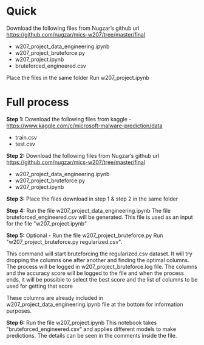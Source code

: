 # Quick
Download the following files from Nugzar’s github url https://github.com/nugzar/mics-w207/tree/master/final
- w207_project_data_engineering.ipynb
- w207_project_bruteforce.py
- w207_project.ipynb
- bruteforced_engineered.csv

Place the files in the same folder
Run w207_project.ipynb


# Full process
**Step 1:** Download the following files from kaggle - https://www.kaggle.com/c/microsoft-malware-prediction/data
- train.csv
- test.csv

**Step 2:** Download the following files from Nugzar’s github url https://github.com/nugzar/mics-w207/tree/master/final
- w207_project_data_engineering.ipynb
- w207_project_bruteforce.py
- w207_project.ipynb

**Step 3:** Place the files download in step 1 & step 2 in the same folder

**Step 4:** Run the file w207_project_data_engineering.ipynb
The file bruteforced_engineered.csv will be generated. This file is used as an input for the file "w207_project.ipynb"

**Step 5:** Optional - Run the file w207_project_bruteforce.py
Run "w207_project_bruteforce.py regularized.csv". 

This command will start bruteforcing the regularized.csv dataset. It will try dropping the columns one after another and finding the optimal columns. The process will be logged in w207_project_bruteforce.log file. The columns and the accuracy score will be logged to the file and when the process ends, it will be possible to select the best score and the list of columns to be used for getting that score

These columns are already included in w207_project_data_engineering.ipynb file at the bottom for information purposes.

**Step 6:** Run the file w207_project.ipynb
This notebook takes "bruteforced_engineered.csv" and applies different models to make predictions. The details can be seen in the comments inside the file.
